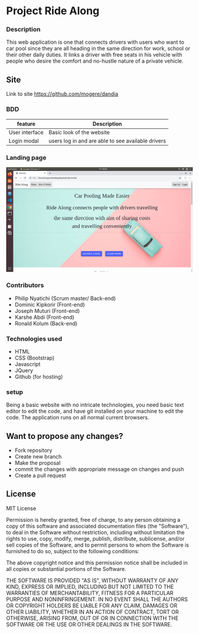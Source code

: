 # Project Ride Along
### Description
This web application is one that connects drivers with users who want to car pool since they are all heading in the same direction for work, school or their other daily duties. It links a driver with free seats in his vehicle with people who desire the comfort and no-hustle nature of a private vehicle.
## Site
Link to site https://github.com/mogere/dandia

### BDD
|feature     |Description      |
|------------|------------------
|User interface | Basic look of the website|
|Login modal |users log in and are able to see available drivers|

### Landing page
![Landing page](img/landing.png)


### Contributors
* Philip Nyatichi (Scrum master/ Back-end)
* Dominic Kipkorir (Front-end)
* Joseph Muturi (Front-end) 
* Karshe Abdi (Front-end)
* Ronald Kolum (Back-end)

### Technologies used 
* HTML
* CSS (Bootstrap)
* Javascript
* JQuery
* Github (for hosting)
### setup
Being a basic website with no intricate technologies, you need basic text editor to edit the code, and have git installed on your machine to edit the code. The application runs on all normal current browsers. 

## Want to propose any changes?
- Fork repository
- Create new branch
- Make the proposal
- commit the changes with appropriate message on changes and push
- Create a pull request

## License
MIT License

Permission is hereby granted, free of charge, to any person obtaining a copy
of this software and associated documentation files (the "Software"), to deal
in the Software without restriction, including without limitation the rights
to use, copy, modify, merge, publish, distribute, sublicense, and/or sell
copies of the Software, and to permit persons to whom the Software is
furnished to do so, subject to the following conditions:

The above copyright notice and this permission notice shall be included in all
copies or substantial portions of the Software.

THE SOFTWARE IS PROVIDED "AS IS", WITHOUT WARRANTY OF ANY KIND, EXPRESS OR
IMPLIED, INCLUDING BUT NOT LIMITED TO THE WARRANTIES OF MERCHANTABILITY,
FITNESS FOR A PARTICULAR PURPOSE AND NONINFRINGEMENT. IN NO EVENT SHALL THE
AUTHORS OR COPYRIGHT HOLDERS BE LIABLE FOR ANY CLAIM, DAMAGES OR OTHER
LIABILITY, WHETHER IN AN ACTION OF CONTRACT, TORT OR OTHERWISE, ARISING FROM,
OUT OF OR IN CONNECTION WITH THE SOFTWARE OR THE USE OR OTHER DEALINGS IN THE
SOFTWARE.